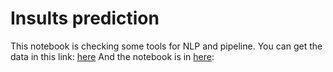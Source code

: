 # Insults prediction

This notebook is checking some tools for NLP and pipeline.
You can get the data in this link: [here](https://raw.githubusercontent.com/amueller/sklearn_tutorial/master/kaggle_insult/train.csv)
And the notebook is in [here](https://colab.research.google.com/drive/1cVVMTtfsmyiGRHx-GR9nptIoKmzl1RgU?usp=sharinghttps://colab.research.google.com/drive/1cVVMTtfsmyiGRHx-GR9nptIoKmzl1RgU?usp=sharing): 